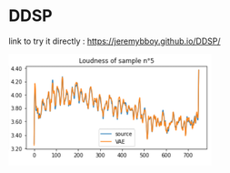 # DDSP

link to try it directly : 
https://jeremybboy.github.io/DDSP/

     

![Semantic description of image](Images/loudness_5.png "Loudness Source et Loudness Reconstruite du sample 5")

